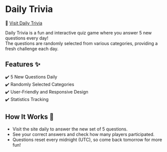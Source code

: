 # Daily Trivia  

🔗 [Visit Daily Trivia](https://playdailytrivia.com)

Daily Trivia is a fun and interactive quiz game where you answer 5 new questions every day!  
The questions are randomly selected from various categories, providing a fresh challenge each day.  

## Features ✨  
✔️ 5 New Questions Daily  
✔️ Randomly Selected Categories  
✔️ User-Friendly and Responsive Design  
✔️ Statistics Tracking  

## How It Works 🧐  
- Visit the site daily to answer the new set of 5 questions.  
- See your correct answers and check how many players participated.  
- Questions reset every midnight (UTC), so come back tomorrow for more fun!  
